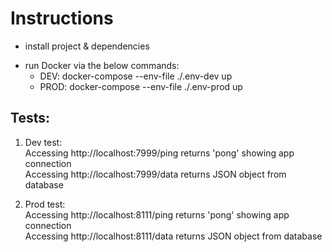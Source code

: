 # Instructions
- install project & dependencies
* run Docker via the below commands:
  * DEV: docker-compose --env-file ./.env-dev up 
  * PROD: docker-compose --env-file ./.env-prod up  


## Tests:  
1. Dev test:  
Accessing http://localhost:7999/ping returns 'pong' showing app connection  
Accessing http://localhost:7999/data returns JSON object from database  

2. Prod test:  
Accessing http://localhost:8111/ping returns 'pong' showing app connection  
Accessing http://localhost:8111/data returns JSON object from database  
